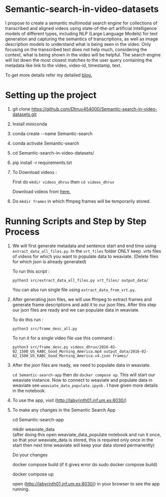 # Semantic-search-in-video-datasets

I propose to create a semantic multimodal search engine for collections of transcribed and aligned videos using state-of-the-art artificial intelligence models of different types, including NLP (Large Language Models) for text generation and capturing the semantics of transcriptions, as well as image description models to understand what is being seen in the video. Only focusing on the transcribed text does not help much, considering the context, what is being shown in the video will be helpful. The search engine will list down the most closest matches to the user query containing the metadata like link to the video, video-id, timestamp, text.

To get more details refer my detailed [blog.](https://dhruv-kunjadiya.notion.site/Semantic-search-in-video-datasets-3c73c303c56748b497a975b1397d84ef)


# Setting up the project

1. git clone https://github.com/Dhruv454000/Semantic-search-in-video-datasets.git

2. Install miniconda

3. conda create --name Semantic-search

4. conda activate Semantic-search
5. cd Semantic-search-in-video-datasets/

6. pip install -r requirements.txt

7. To Download videos :

   First do  ```mkdir videos_dhruv``` then ```cd videos_dhruv```

   Download videos from [here.](https://drive.google.com/drive/folders/1lreNRRVrBYWALZxHeQcsEcivk-jMTOQQ?usp=sharing)

8. Do ```mkdir frames``` in which ffmpeg frames will be temporarily stored.

# Running Scripts and Step by Step Process

1. We will first generate metadata and sentence start and end time using ```extract_data_all_files.py```. In the ```vrt_files``` folder ONLY keep .vrts files of videos for which you want to populate data to weaviate. (Delete files for which json is already generated)

    To run this script :

    ```
    python3 src/extract_data_all_files.py vrt_files/ output_data/ 
    ```
    You can also run single file using ```extract_data_from_vrt.py```.

2. After generating json files, we will use ffmpeg to extract frames and generate frame descriptions and add it to our json files. After this step our json files are ready and we can populate data in weaviate.

    To do this run :

    ```
    python3 src/frame_desc_all.py
    ```

    To run it for a single video file use this command :

    ```
    python3 src/frame_desc.py videos_dhruv/2016-02-02_1500_US_KABC_Good_Morning_America.mp4 output_data/2016-02-02_1500_US_KABC_Good_Morning_America.v4.json frames/
    ```

3. After the json files are ready, we need to populate data in weaviate.

   ``` cd Semantic-search-app ``` then do ```docker compose up```. This will start our weaviate instance.
   Now to connect to weaviate and populate data in weaviate see ```weaviate_data_populate.ipynb``` . I have given more details in the notebook.

5. To use the app, visit (http://labyrinth01.inf.um.es:8030/)

6. To make any changes in the Semantic Search App

    cd Semantic-search-app

    mkdir weaviate_data  
    (after doing this open weaviate_data_populate notebook and run it once, so that your weaviate_data is stored, this is required only once in the start then next time weaviate will keep your data stored permanently)

    Do your changes

    docker compose build  (if it gives error do sudo docker compose build)

    docker compose up

    open (http://labyrinth01.inf.um.es:8030/) in your browser to see the app running.




